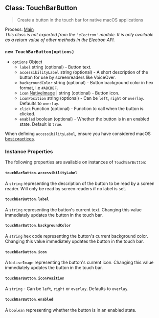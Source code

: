 ## Class: TouchBarButton

> Create a button in the touch bar for native macOS applications

Process: [Main](../glossary.md#main-process)<br />
_This class is not exported from the `'electron'` module. It is only available as a return value of other methods in the Electron API._

### `new TouchBarButton(options)`

* `options` Object
  * `label` string (optional) - Button text.
  * `accessibilityLabel` string (optional) - A short description of the button for use by screenreaders like VoiceOver.
  * `backgroundColor` string (optional) - Button background color in hex format,
    i.e `#ABCDEF`.
  * `icon` [NativeImage](native-image.md) | string (optional) - Button icon.
  * `iconPosition` string (optional) - Can be `left`, `right` or `overlay`. Defaults to `overlay`.
  * `click` Function (optional) - Function to call when the button is clicked.
  * `enabled` boolean (optional) - Whether the button is in an enabled state.  Default is `true`.

When defining `accessibilityLabel`, ensure you have considered macOS [best practices](https://developer.apple.com/documentation/appkit/nsaccessibilitybutton/1524910-accessibilitylabel?language=objc).

### Instance Properties

The following properties are available on instances of `TouchBarButton`:

#### `touchBarButton.accessibilityLabel`

A `string` representing the description of the button to be read by a screen reader. Will only be read by screen readers if no label is set.

#### `touchBarButton.label`

A `string` representing the button's current text. Changing this value immediately updates the button
in the touch bar.

#### `touchBarButton.backgroundColor`

A `string` hex code representing the button's current background color. Changing this value immediately updates
the button in the touch bar.

#### `touchBarButton.icon`

A `NativeImage` representing the button's current icon. Changing this value immediately updates the button
in the touch bar.

#### `touchBarButton.iconPosition`

A `string` - Can be `left`, `right` or `overlay`.  Defaults to `overlay`.

#### `touchBarButton.enabled`

A `boolean` representing whether the button is in an enabled state.
